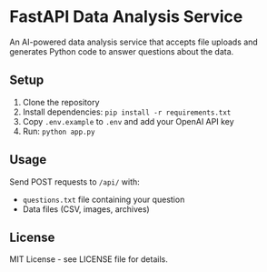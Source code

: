 # FastAPI Data Analysis Service

An AI-powered data analysis service that accepts file uploads and generates Python code to answer questions about the data.

## Setup

1. Clone the repository
2. Install dependencies: `pip install -r requirements.txt`
3. Copy `.env.example` to `.env` and add your OpenAI API key
4. Run: `python app.py`

## Usage

Send POST requests to `/api/` with:
- `questions.txt` file containing your question
- Data files (CSV, images, archives)

## License

MIT License - see LICENSE file for details.
